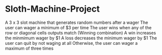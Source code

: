 # Sloth-Machine-Project
A 3 x 3 slot machine that generates random numbers after a wager
The user can wager a minimum of $3 per time
The user wins when any of the row or diagonal cells outputs match (Winning combination)
A win increases the minmimum wager by $1
A loss decreases the minimum wager by $1
The user can quit by not waging at all
Otherwise, the user can wager a maximum of three times

